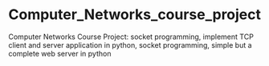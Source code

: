 # Computer_Networks_course_project
Computer Networks Course Project: socket programming, implement TCP client and server application in python, socket programming, simple but a complete web server in  python
